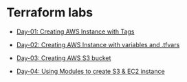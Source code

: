 # Terraform labs

- [Day-01: Creating AWS Instance with Tags](day-01/)

- [Day-02: Creating AWS Instance with variables and .tfvars](day-02/)

- [Day-03: Creating AWS S3 bucket](day-03/)

- [Day-04: Using Modules to create S3 & EC2 instance](day-04/)
